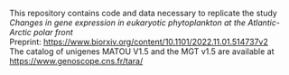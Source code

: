 This repository contains code and data necessary to replicate the study *Changes in gene expression in eukaryotic phytoplankton at the Atlantic-Arctic polar front*  
Preprint: https://www.biorxiv.org/content/10.1101/2022.11.01.514737v2  
The catalog of unigenes MATOU V1.5 and the MGT v1.5 are available at https://www.genoscope.cns.fr/tara/
